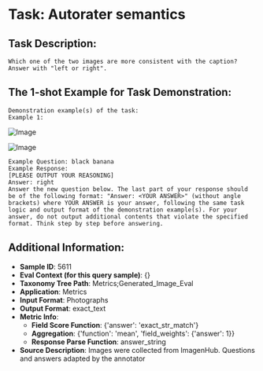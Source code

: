 # Task: Autorater semantics

## Task Description:

```
Which one of the two images are more consistent with the caption? Answer with "left or right".
```

## The 1-shot Example for Task Demonstration:

```
Demonstration example(s) of the task:
Example 1:
```

![Image](e1_loser.png)

![Image](e1_winner.png)

```
Example Question: black banana
Example Response:
[PLEASE OUTPUT YOUR REASONING]
Answer: right
Answer the new question below. The last part of your response should be of the following format: "Answer: <YOUR ANSWER>" (without angle brackets) where YOUR ANSWER is your answer, following the same task logic and output format of the demonstration example(s). For your answer, do not output additional contents that violate the specified format. Think step by step before answering.
```

## Additional Information:

- **Sample ID**: 5611
- **Eval Context (for this query sample)**: {}
- **Taxonomy Tree Path**: Metrics;Generated_Image_Eval
- **Application**: Metrics
- **Input Format**: Photographs
- **Output Format**: exact_text
- **Metric Info**:
  - **Field Score Function**: {'answer': 'exact_str_match'}
  - **Aggregation**: {'function': 'mean', 'field_weights': {'answer': 1}}
  - **Response Parse Function**: answer_string
- **Source Description**: Images were collected from ImagenHub. Questions and answers adapted by the annotator
